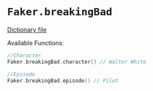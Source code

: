 # `Faker.breakingBad`

[Dictionary file](../src/main/resources/locales/en/breaking_bad.yml)

Available Functions:  
```kotlin
//Character
Faker.breakingBad.character() // Walter White

//Episode
Faker.breakingBad.episode() // Pilot
```
